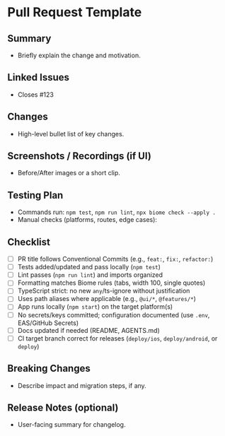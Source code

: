 # Pull Request Template

## Summary
- Briefly explain the change and motivation.

## Linked Issues
- Closes #123

## Changes
- High-level bullet list of key changes.

## Screenshots / Recordings (if UI)
- Before/After images or a short clip.

## Testing Plan
- Commands run: `npm test`, `npm run lint`, `npx biome check --apply .`
- Manual checks (platforms, routes, edge cases):

## Checklist
- [ ] PR title follows Conventional Commits (e.g., `feat:`, `fix:`, `refactor:`)
- [ ] Tests added/updated and pass locally (`npm test`)
- [ ] Lint passes (`npm run lint`) and imports organized
- [ ] Formatting matches Biome rules (tabs, width 100, single quotes)
- [ ] TypeScript strict: no new `any`/ts-ignore without justification
- [ ] Uses path aliases where applicable (e.g., `@ui/*`, `@features/*`)
- [ ] App runs locally (`npm start`) on the target platform(s)
- [ ] No secrets/keys committed; configuration documented (use `.env`, EAS/GitHub Secrets)
- [ ] Docs updated if needed (README, AGENTS.md)
- [ ] CI target branch correct for releases (`deploy/ios`, `deploy/android`, or `deploy`)

## Breaking Changes
- Describe impact and migration steps, if any.

## Release Notes (optional)
- User-facing summary for changelog.
